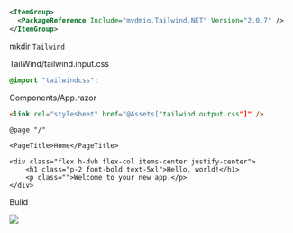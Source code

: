 ```xml
<ItemGroup>
  <PackageReference Include="mvdmio.Tailwind.NET" Version="2.0.7" />
</ItemGroup>
```

mkdir `Tailwind`

TailWind/tailwind.input.css
```css
@import "tailwindcss";
```

Components/App.razor
```html
<link rel="stylesheet" href="@Assets["tailwind.output.css"]" />
```

```razor
@page "/"

<PageTitle>Home</PageTitle>

<div class="flex h-dvh flex-col items-center justify-center">
    <h1 class="p-2 font-bold text-5xl">Hello, world!</h1>
    <p class="">Welcome to your new app.</p>
</div>
```


Build

![](https://imgur.com/ybCaiI1.png)
